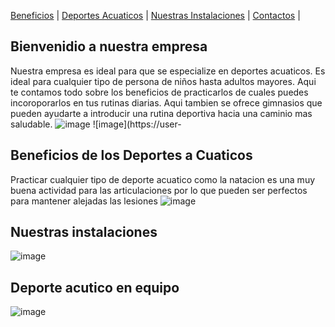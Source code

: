 [Beneficios](./beneficios.md) | [Deportes Acuaticos](./deportesacuaticos.md) | [Nuestras Instalaciones](./nuestrasinstalaciones.md) | [Contactos](./contactos.md) |

## Bienvenidio a nuestra empresa

Nuestra empresa es ideal para que se especialize en deportes acuaticos. Es ideal para cualquier tipo de persona de niños hasta adultos mayores.
Aqui te contamos todo sobre los beneficios de practicarlos de cuales puedes incoroporarlos en tus rutinas diarias. Aqui tambien se ofrece gimnasios que pueden ayudarte a introducir una rutina deportiva hacia una caminio mas saludable.
![image](https://user-images.githubusercontent.com/99769712/157527612-be462552-36ef-47e1-8c14-85aa585f91e3.png) ![image](https://user-

## Beneficios de los Deportes a Cuaticos 
Practicar cualquier tipo de deporte acuatico como la natacion es una muy buena actividad para las articulaciones por lo que pueden ser perfectos para mantener alejadas las lesiones
![image](https://user-images.githubusercontent.com/99769712/157528877-36cf6586-56c6-4d68-bde8-e2e00cc68684.png)

## Nuestras instalaciones
![image](https://user-images.githubusercontent.com/99769712/157529535-99335a41-d200-442c-87b6-4514e92b4dbd.png)

## Deporte acutico en equipo
![image](https://user-images.githubusercontent.com/99769712/157529152-3f3e1bfa-acee-42c1-ac47-6070ac8a66fb.png)


